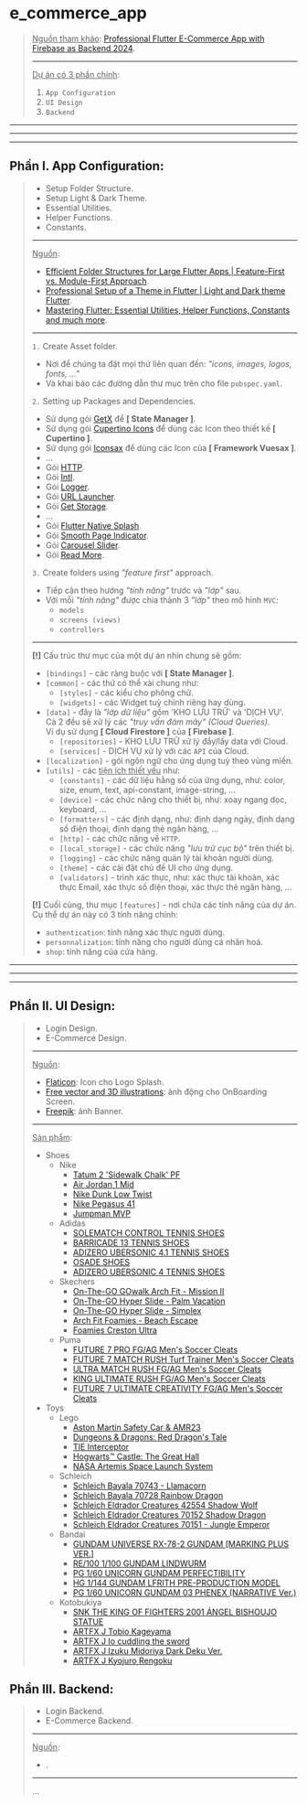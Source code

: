 # e_commerce_app

> <u>Nguồn tham khảo</u>: [Professional Flutter E-Commerce App with Firebase as Backend 2024](https://www.youtube.com/playlist?list=PL5jb9EteFAOAusKTSuJ5eRl1BapQmMDT6).
>
> ---
>
> <u>Dự án có 3 phần chính</u>:
> 1. `App Configuration`
> 2. `UI Design`
> 3. `Backend`

---
---
---

## Phần I. App Configuration:

> - Setup Folder Structure.
> - Setup Light & Dark Theme.
> - Essential Utilities.
> - Helper Functions.
> - Constants.
>
> ---
>
> <u>Nguồn</u>:
> - [Efficient Folder Structures for Large Flutter Apps | Feature-First vs. Module-First Approach](https://www.youtube.com/watch?v=QDhaK7L09qI).
> - [Professional Setup of a Theme in Flutter | Light and Dark theme Flutter](https://www.youtube.com/watch?v=Ct9CrMegezQ).
> - [Mastering Flutter: Essential Utilities, Helper Functions, Constants and much more](https://www.youtube.com/watch?v=3StjTeWs-ZQ).
>
> ---
>
> `1.` Create Asset folder.
> - Nơi để chúng ta đặt mọi thứ liên quan đến: *"icons, images, logos, fonts, ..."*
> - Và khai báo các đường dẫn thư mục trên cho file `pubspec.yaml`.
>
> `2.` Setting up Packages and Dependencies.
> - Sử dụng gói [GetX](https://pub.dev/packages/get) để **[ State Manager ]**.
> - Sử dụng gói [Cupertino Icons](https://pub.dev/packages/cupertino_icons) để dùng các Icon theo thiết kế **[ Cupertino ]**.
> - Sử dụng gói [Iconsax](https://pub.dev/packages/iconsax) để dùng các Icon của **[ Framework Vuesax ]**.
> - ...
> - Gói [HTTP](https://pub.dev/packages/http).
> - Gói [Intl](https://pub.dev/packages/intl).
> - Gói [Logger](https://pub.dev/packages/logger).
> - Gói [URL Launcher](https://pub.dev/packages/url_launcher).
> - Gói [Get Storage](https://pub.dev/packages/get_storage).
> - ...
> - Gói [Flutter Native Splash](https://pub.dev/packages/flutter_native_splash).
> - Gói [Smooth Page Indicator](https://pub.dev/packages/smooth_page_indicator).
> - Gói [Carousel Slider](https://pub.dev/packages/carousel_slider).
> - Gói [Read More](https://pub.dev/packages/readmore).
>
> `3.` Create folders using *"feature first"* approach.
> - Tiếp cận theo hướng *"tính năng"* trước và *"lớp"* sau.
> - Với mỗi *"tính năng"* được chia thành 3 *"lớp"* theo mô hình `MVC`:
>   - `models`
>   - `screens (views)`
>   - `controllers`
>
> ---
>
> **[!]** Cấu trúc thư mục của một dự án nhìn chung sẽ gồm:
>   - `[bindings]` - các ràng buộc với **[ State Manager ]**.
>   - `[common]` - các thứ có thể xài chung như:
>     - `[styles]` - các kiểu cho phông chữ.
>     - `[widgets]` - các Widget tuỳ chỉnh riêng hay dùng.
>   - `[data]` - đây là *"lớp dữ liệu"* gồm 'KHO LƯU TRỮ' và 'DỊCH VỤ'.<br>Cả 2 đều sẽ xử lý các *"truy vấn đám mây" (Cloud Queries)*.<br>Ví dụ sử dụng **[ Cloud Firestore ]** của **[ Firebase ]**.
>     - `[repositories]` - KHO LƯU TRỮ xử lý đẩy/lấy data với Cloud.
>     - `[services]` - DỊCH VỤ xử lý với các `API` của Cloud.
>   - `[localization]` - gói ngôn ngữ cho ứng dụng tuỳ theo vùng miền.
>   - `[utils]` - các <u>tiện ích thiết yếu</u> như:
>     - `[constants]` - các dữ liệu hằng số của ứng dụng, như: color, size, enum, text, api-constant, image-string, ...
>     - `[device]` - các chức năng cho thiết bị, như: xoay ngang dọc, keyboard, ...
>     - `[formatters]` - các định dạng, như: định dạng ngày, định dạng số điện thoại, định dạng thẻ ngân hàng, ...
>     - `[http]` - các chức năng về `HTTP`.
>     - `[local_storage]` - các chức năng *"lưu trữ cục bộ"* trên thiết bị.
>     - `[logging]` - các chức năng quản lý tài khoản người dùng.
>     - `[theme]` - các cài đặt chủ đề UI cho ứng dụng.
>     - `[validators]` - trình xác thực, như: xác thực tài khoản, xác thực Email, xác thực số điện thoại, xác thực thẻ ngân hàng, ...
>
> **[!]** Cuối cùng, thư mục `[features]` - nơi chứa các tính năng của dự án. Cụ thể dự án này có 3 tính năng chính:
> - `authentication`: tính năng xác thực người dùng.
> - `personnalization`: tính năng cho người dùng cá nhân hoá.
> - `shop`: tính năng của cửa hàng.

---
---
---

## Phần II. UI Design:

> - Login Design.
> - E-Commerce Design.
>
> ---
>
> <u>Nguồn</u>:
> - [Flaticon](https://www.flaticon.com/): Icon cho Logo Splash.
> - [Free vector and 3D illustrations](https://icons8.com/illustrations): ảnh động cho OnBoarding Screen.
> - [Freepik](https://www.freepik.com/): ảnh Banner.
>
> ---
>
> <u>Sản phẩm</u>:
> - Shoes
>   - Nike
>     - [Tatum 2 'Sidewalk Chalk' PF](https://www.nike.com/vn/t/tatum-2-sidewalk-chalk-pf-basketball-shoes-SjC3nc/FZ2203-600)
>     - [Air Jordan 1 Mid](https://www.nike.com/vn/t/air-jordan-1-mid-shoes-BpARGV/554724-092)
>     - [Nike Dunk Low Twist](https://www.nike.com/vn/t/dunk-low-twist-shoes-V6NqFG/DZ2794-001)
>     - [Nike Pegasus 41](https://www.nike.com/vn/t/pegasus-41-road-running-shoes-RZm89S/FD2722-701)
>     - [Jumpman MVP](https://www.nike.com/vn/t/jumpman-mvp-shoes-JV1HCs/DZ4475-103)
>   - Adidas
>     - [SOLEMATCH CONTROL TENNIS SHOES](https://www.adidas.com.vn/en/solematch-control-tennis-shoes/IF0438.html)
>     - [BARRICADE 13 TENNIS SHOES](https://www.adidas.com.vn/en/barricade-13-tennis-shoes/IF0467.html)
>     - [ADIZERO UBERSONIC 4.1 TENNIS SHOES](https://www.adidas.com.vn/en/adizero-ubersonic-4.1-tennis-shoes/IF0445.html)
>     - [OSADE SHOES](https://www.adidas.com.vn/en/osade-shoes/ID3096.html)
>     - [ADIZERO UBERSONIC 4 TENNIS SHOES](https://www.adidas.com.vn/en/adizero-ubersonic-4-tennis-shoes/HQ8379.html)
>   - Skechers
>     - [On-The-GO GOwalk Arch Fit - Mission II](https://www.skechersvn.vn/collections/men-sandals-slides/products/skechers-nam-xang-dan-on-the-go-gowalk-arch-fit-sandals-229064)
>     - [On-The-GO Hyper Slide - Palm Vacation](https://www.skechersvn.vn/collections/men-sandals-slides/products/skechers-nam-xang-dan-on-the-go-hyper-slide-sandals-229140)
>     - [On-The-GO Hyper Slide - Simplex](https://www.skechersvn.vn/collections/men-sandals-slides/products/skechers-nam-xang-dan-on-the-go-hyper-slide-sandals-246021)
>     - [Arch Fit Foamies - Beach Escape](https://www.skechersvn.vn/collections/men-sandals-slides/products/skechers-nam-dep-quai-ngang-arch-fit-foamies-slides-243170)
>     - [Foamies Creston Ultra](https://www.skechersvn.vn/collections/men-sandals-slides/products/skechers-nam-xang-dan-foamies-creston-ultra-sandals-243100)
>   - Puma
>     - [FUTURE 7 PRO FG/AG Men's Soccer Cleats](https://us.puma.com/us/en/pd/future-7-pro-fg-ag-mens-soccer-cleats/107707?swatch=03)
>     - [FUTURE 7 MATCH RUSH Turf Trainer Men's Soccer Cleats](https://us.puma.com/us/en/pd/future-7-match-rush-turf-trainer-mens-soccer-cleats/107843?swatch=01)
>     - [ULTRA MATCH RUSH FG/AG Men's Soccer Cleats](https://us.puma.com/us/en/pd/ultra-match-rush-fg-ag-mens-soccer-cleats/107830?swatch=01)
>     - [KING ULTIMATE RUSH FG/AG Men's Soccer Cleats](https://us.puma.com/us/en/pd/king-ultimate-rush-fg-ag-mens-soccer-cleats/107824?swatch=01)
>     - [FUTURE 7 ULTIMATE CREATIVITY FG/AG Men's Soccer Cleats](https://us.puma.com/us/en/pd/future-7-ultimate-creativity-fg-ag-mens-soccer-cleats/107836?swatch=01)
> - Toys
>   - Lego
>     - [Aston Martin Safety Car & AMR23](https://www.lego.com/en-us/product/aston-martin-safety-car-amr23-76925?icmp=HP-SHCC-Standard-SC_CC_Block_Speed_Champion_76925_HP-TH-SC-M3LE7YI5VK)
>     - [Dungeons & Dragons: Red Dragon's Tale](https://www.lego.com/en-us/product/dungeons-dragons-red-dragon-s-tale-21348)
>     - [TIE Interceptor](https://www.lego.com/en-us/product/tie-interceptor-75382)
>     - [Hogwarts™ Castle: The Great Hall](https://www.lego.com/en-us/product/hogwarts-castle-the-great-hall-76435)
>     - [NASA Artemis Space Launch System](https://www.lego.com/en-us/product/nasa-artemis-space-launch-system-10341)
>   - Schleich
>     - [Schleich Bayala 70743 - Llamacorn](https://electricgemz.co.uk/collections/schleich/products/schleich-bayala-70743-llamacorn)
>     - [Schleich Bayala 70728 Rainbow Dragon](https://electricgemz.co.uk/collections/schleich/products/schleich-bayala-70728-rainbow-dragon)
>     - [Schleich Eldrador Creatures 42554 Shadow Wolf](https://electricgemz.co.uk/collections/schleich/products/schleich-eldrador-creatures-42554-shadow-wolf)
>     - [Schleich Eldrador Creatures 70152 Shadow Dragon](https://electricgemz.co.uk/collections/schleich/products/schleich-eldrador-creatures-70152-shadow-dragon)
>     - [Schleich Eldrador Creatures 70151 - Jungle Emperor](https://electricgemz.co.uk/collections/schleich/products/schleich-eldrador-creatures-70151-jungle-emperor)
>   - Bandai
>     - [GUNDAM UNIVERSE RX-78-2 GUNDAM [MARKING PLUS VER.]](https://p-bandai.com/us/item/N2627852001001)
>     - [RE/100 1/100 GUNDAM LINDWURM](https://p-bandai.com/us/item/N2583475001005)
>     - [PG 1/60 UNICORN GUNDAM PERFECTIBILITY](https://p-bandai.com/us/item/N2570545001006)
>     - [HG 1/144 GUNDAM LFRITH PRE-PRODUCTION MODEL](https://p-bandai.com/us/item/N2703002001002)
>     - [PG 1/60 UNICORN GUNDAM 03 PHENEX (NARRATIVE Ver.)](https://p-bandai.com/us/item/N2539737001005)
>   - Kotobukiya
>     - [SNK THE KING OF FIGHTERS 2001 ÁNGEL BISHOUJO STATUE](https://www.kotobukiya.co.jp/en/product/detail/p4934054050680/)
>     - [ARTFX J Tobio Kageyama](https://www.kotobukiya.co.jp/en/product/detail/p4934054051380/)
>     - [ARTFX J Io cuddling the sword](https://www.kotobukiya.co.jp/en/product/detail/p4934054059010/)
>     - [ARTFX J Izuku Midoriya Dark Deku Ver.](https://www.kotobukiya.co.jp/en/product/detail/p4934054052981/)
>     - [ARTFX J Kyojuro Rengoku](https://www.kotobukiya.co.jp/en/product/detail/p4934054026562/)

## Phần III. Backend:

> - Login Backend.
> - E-Commerce Backend.
>
> ---
>
> <u>Nguồn</u>:
> - []().
>
> ---
>
> ...
